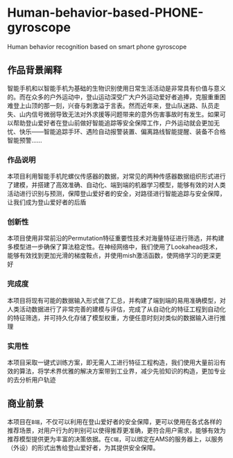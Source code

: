 # Human-behavior-based-PHONE-gyroscope
Human behavior recognition based on smart phone gyroscope

## 作品背景阐释

智能手机和以智能手机为基础的生物识别使用日常生活活动是非常具有价值与意义的。而在众多的户外运动中，登山运动深受广大户外运动爱好者追捧，克服重重困难登上山顶的那一刻，兴奋与刺激溢于言表。然而近年来，登山队迷路、队员走失、山内信号微弱导致无法对外求援等问题带来的意外伤害事故时有发生。如果可以帮助登山爱好者在登山前做好智能追踪等安全保障工作，户外运动就会更加无忧、快乐——智能追踪手环、遇险自动报警装置、偏离路线智能提醒、装备不合格智能预警……

### 作品说明
本项目利用智能手机陀螺仪传感器的数据，对常见的两种传感器数据组织形式进行了建模，并搭建了高效准确、自动化、端到端的机器学习模型，能够有效的对人类活动进行识别与预测，保障登山爱好者的安全，对路径进行智能追踪与安全保障，让我们成为登山爱好者的后盾

### 创新性
本项目使用非常前沿的Permutation特征重要性技术对海量特征进行筛选，并构建多模型进一步确保了算法稳定性。在神经网络中，我们使用了Lookahead技术，能够有效找到更加光滑的梯度鞍点，并使用mish激活函数，使网络学习的更深更好

### 完成度
本项目将现有可能的数据输入形式做了汇总，并构建了端到端的易用准确模型，对人类活动数据进行了非常完善的建模与评估，完成了从自动化的特征工程到自动化的特征筛选，并可持久化存储了模型权重，方便任意时刻对类似的数据输入进行推理

### 实用性
本项目采取一键式训练方案，即无需人工进行特征工程构造，我们使用大量前沿有效的算法，将学术界优雅的解决方案带到工业界，减少先验知识的构造，更加专业的去分析用户轨迹

## 商业前景
本项目在`B端`，不仅可以利用在登山爱好者的安全保障，更可以使用在各式各样的推荐场景，对用户行为的判别可以使得推荐更准确，更符合用户需求，能够有效为推荐模型提供更为丰富的决策依据。在`C端`，可以绑定在AMS的服务器上，以服务（外设）的形式出售给登山爱好者，为其提供安全保障。
